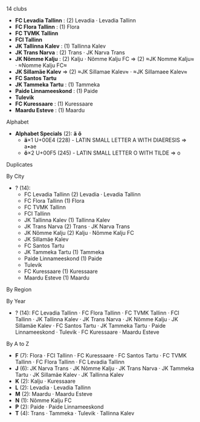 14 clubs

- **FC Levadia Tallinn** : (2) Levadia · Levadia Tallinn
- **FC Flora Tallinn** : (1) Flora
- **FC TVMK Tallinn**
- **FCI Tallinn**
- **JK Tallinna Kalev** : (1) Tallinna Kalev
- **JK Trans Narva** : (2) Trans · JK Narva Trans
- **JK Nõmme Kalju** : (2) Kalju · Nõmme Kalju FC ⇒ (2) ≈JK Nomme Kalju≈ · ≈Nomme Kalju FC≈
- **JK Sillamäe Kalev** ⇒ (2) ≈JK Sillamae Kalev≈ · ≈JK Sillamaee Kalev≈
- **FC Santos Tartu**
- **JK Tammeka Tartu** : (1) Tammeka
- **Paide Linnameeskond** : (1) Paide
- **Tulevik**
- **FC Kuressaare** : (1) Kuressaare
- **Maardu Esteve** : (1) Maardu




Alphabet

- **Alphabet Specials** (2):  **ä**  **õ** 
  - **ä**×1 U+00E4 (228) - LATIN SMALL LETTER A WITH DIAERESIS ⇒ a•ae
  - **õ**×2 U+00F5 (245) - LATIN SMALL LETTER O WITH TILDE ⇒ o




Duplicates





By City

- ? (14): 
  - FC Levadia Tallinn  (2) Levadia · Levadia Tallinn
  - FC Flora Tallinn  (1) Flora
  - FC TVMK Tallinn 
  - FCI Tallinn 
  - JK Tallinna Kalev  (1) Tallinna Kalev
  - JK Trans Narva  (2) Trans · JK Narva Trans
  - JK Nõmme Kalju  (2) Kalju · Nõmme Kalju FC
  - JK Sillamäe Kalev 
  - FC Santos Tartu 
  - JK Tammeka Tartu  (1) Tammeka
  - Paide Linnameeskond  (1) Paide
  - Tulevik 
  - FC Kuressaare  (1) Kuressaare
  - Maardu Esteve  (1) Maardu




By Region





By Year

- ? (14):   FC Levadia Tallinn · FC Flora Tallinn · FC TVMK Tallinn · FCI Tallinn · JK Tallinna Kalev · JK Trans Narva · JK Nõmme Kalju · JK Sillamäe Kalev · FC Santos Tartu · JK Tammeka Tartu · Paide Linnameeskond · Tulevik · FC Kuressaare · Maardu Esteve






By A to Z

- **F** (7): Flora · FCI Tallinn · FC Kuressaare · FC Santos Tartu · FC TVMK Tallinn · FC Flora Tallinn · FC Levadia Tallinn
- **J** (6): JK Narva Trans · JK Nõmme Kalju · JK Trans Narva · JK Tammeka Tartu · JK Sillamäe Kalev · JK Tallinna Kalev
- **K** (2): Kalju · Kuressaare
- **L** (2): Levadia · Levadia Tallinn
- **M** (2): Maardu · Maardu Esteve
- **N** (1): Nõmme Kalju FC
- **P** (2): Paide · Paide Linnameeskond
- **T** (4): Trans · Tammeka · Tulevik · Tallinna Kalev




